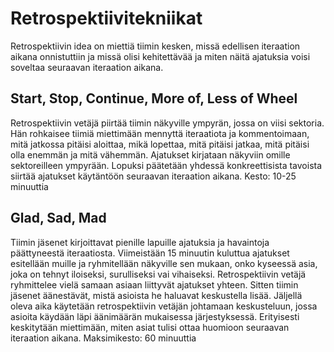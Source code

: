 # Retrospektiivitekniikat
Retrospektiivin idea on miettiä tiimin kesken, missä edellisen iteraation aikana onnistuttiin ja missä olisi kehitettävää ja miten näitä ajatuksia voisi soveltaa seuraavan iteraation aikana.

## Start, Stop, Continue, More of, Less of Wheel
Retrospektiivin vetäjä piirtää tiimin näkyville ympyrän, jossa on viisi sektoria. Hän rohkaisee tiimiä miettimään mennyttä iteraatiota ja kommentoimaan, mitä jatkossa pitäisi aloittaa, mikä lopettaa, mitä pitäisi jatkaa, mitä pitäisi olla enemmän ja mitä vähemmän. Ajatukset kirjataan näkyviin omille sektoreilleen ympyrään. Lopuksi päätetään yhdessä konkreettisista tavoista siirtää ajatukset käytäntöön seuraavan iteraation aikana. Kesto: 10-25 minuuttia

## Glad, Sad, Mad
Tiimin jäsenet kirjoittavat pienille lapuille ajatuksia ja havaintoja päättyneestä iteraatiosta. Viimeistään 15 minuutin kuluttua ajatukset esitellään muille ja ryhmitellään näkyville sen mukaan, onko kyseessä asia, joka on tehnyt iloiseksi, surulliseksi vai vihaiseksi. Retrospektiivin vetäjä ryhmittelee vielä samaan asiaan liittyvät ajatukset yhteen. Sitten tiimin jäsenet äänestävät, mistä asioista he haluavat keskustella lisää. Jäljellä oleva aika käytetään retrospektiivin vetäjän johtamaan keskusteluun, jossa asioita käydään läpi äänimäärän mukaisessa järjestyksessä. Erityisesti keskitytään miettimään, miten asiat tulisi ottaa huomioon seuraavan iteraation aikana. Maksimikesto: 60 minuuttia